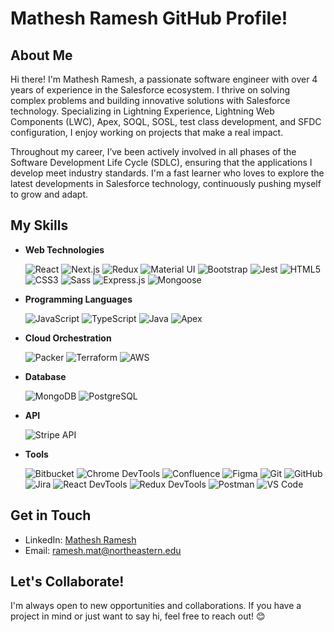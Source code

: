# Mathesh Ramesh GitHub Profile!

## About Me
Hi there! I'm Mathesh Ramesh, a passionate software engineer with over 4 years of experience in the Salesforce ecosystem.
I thrive on solving complex problems and building innovative solutions with Salesforce technology. Specializing in Lightning Experience, Lightning Web Components (LWC), Apex, SOQL, SOSL, test class development, and SFDC configuration, I enjoy working on projects that make a real impact.

Throughout my career, I’ve been actively involved in all phases of the Software Development Life Cycle (SDLC), ensuring that the applications I develop meet industry standards. I'm a fast learner who loves to explore the latest developments in Salesforce technology, continuously pushing myself to grow and adapt.



## My Skills
- **Web Technologies**  

  ![React](https://img.shields.io/badge/-React-black?style=flat-square&logo=react)
  ![Next.js](https://img.shields.io/badge/-Next.js-black?style=flat-square&logo=nextdotjs)
  ![Redux](https://img.shields.io/badge/-Redux-764ABC?style=flat-square&logo=redux)
  ![Material UI](https://img.shields.io/badge/-Material%20UI-0081CB?style=flat-square&logo=mui)
  ![Bootstrap](https://img.shields.io/badge/-Bootstrap-563D7C?style=flat-square&logo=bootstrap)
  ![Jest](https://img.shields.io/badge/-Jest-C21325?style=flat-square&logo=jest)
  ![HTML5](https://img.shields.io/badge/-HTML5-E34F26?style=flat-square&logo=html5&logoColor=white)
  ![CSS3](https://img.shields.io/badge/-CSS3-1572B6?style=flat-square&logo=css3)
  ![Sass](https://img.shields.io/badge/-Sass-CC6699?style=flat-square&logo=sass)
  ![Express.js](https://img.shields.io/badge/-Express.js-000000?style=flat-square&logo=express)
  ![Mongoose](https://img.shields.io/badge/-Mongoose-880000?style=flat-square&logo=mongoose)

- **Programming Languages**  

  ![JavaScript](https://img.shields.io/badge/-JavaScript-black?style=flat-square&logo=javascript)
  ![TypeScript](https://img.shields.io/badge/-TypeScript-007ACC?style=flat-square&logo=typescript)
  ![Java](https://img.shields.io/badge/-Java-E34A86?style=flat-square&logo=java)
  ![Apex](https://img.shields.io/badge/-Apex-7B42BC?style=flat-square&logo=Apex)

- **Cloud Orchestration**

  ![Packer](https://img.shields.io/badge/-Packer-2496ED?style=flat-square&logo=packer)
  ![Terraform](https://img.shields.io/badge/-Terraform-7B42BC?style=flat-square&logo=terraform)
  ![AWS](https://img.shields.io/badge/-AWS%20S3-232F3E?style=flat-square&logo=amazons3)
  

- **Database**
  
  ![MongoDB](https://img.shields.io/badge/-MongoDB-47A248?style=flat-square&logo=mongodb)
  ![PostgreSQL](https://img.shields.io/badge/-PostgreSQL-336791?style=flat-square&logo=postgresql)

- **API**
  
  ![Stripe API](https://img.shields.io/badge/-Stripe%20API-008CDD?style=flat-square&logo=stripe)

  
- **Tools**  

  ![Bitbucket](https://img.shields.io/badge/-Bitbucket-0052CC?style=flat-square&logo=bitbucket)
  ![Chrome DevTools](https://img.shields.io/badge/-Chrome%20DevTools-4285F4?style=flat-square&logo=googlechrome)
  ![Confluence](https://img.shields.io/badge/-Confluence-172B4D?style=flat-square&logo=confluence)
  ![Figma](https://img.shields.io/badge/-Figma-F24E1E?style=flat-square&logo=figma)
  ![Git](https://img.shields.io/badge/-Git-F05032?style=flat-square&logo=git)
  ![GitHub](https://img.shields.io/badge/-GitHub-181717?style=flat-square&logo=github)
  ![Jira](https://img.shields.io/badge/-Jira-0052CC?style=flat-square&logo=jira)
  ![React DevTools](https://img.shields.io/badge/-React%20DevTools-61DAFB?style=flat-square&logo=react)
  ![Redux DevTools](https://img.shields.io/badge/-Redux%20DevTools-764ABC?style=flat-square&logo=redux)
  ![Postman](https://img.shields.io/badge/-Postman-FF6C37?style=flat-square&logo=postman)
  ![VS Code](https://img.shields.io/badge/-VS%20Code-007ACC?style=flat-square&logo=visualstudiocode)




## Get in Touch
- LinkedIn: [Mathesh Ramesh](https://www.linkedin.com/in/mathesh-ramesh/)
- Email: [ramesh.mat@northeastern.edu](mailto:ramesh.mat@northeastern.edu)

## Let's Collaborate!
I'm always open to new opportunities and collaborations. If you have a project in mind or just want to say hi, feel free to reach out! 😊


<!---
MatheshRamesh/MatheshRamesh is a ✨ special ✨ repository because its `README.md` (this file) appears on your GitHub profile.
You can click the Preview link to take a look at your changes.
--->
